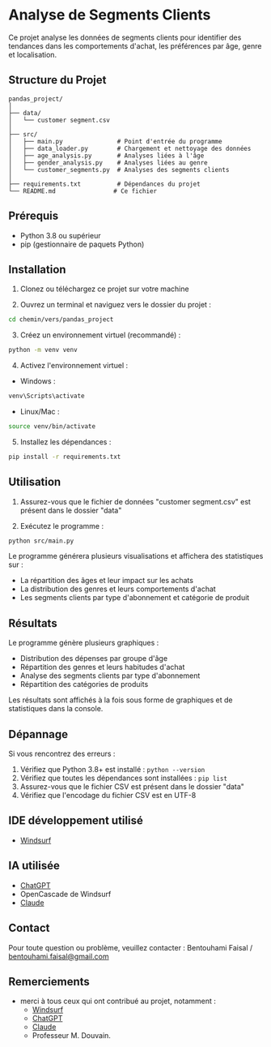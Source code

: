 # Analyse de Segments Clients

Ce projet analyse les données de segments clients pour identifier des tendances dans les comportements d'achat, les préférences par âge, genre et localisation.

## Structure du Projet
```
pandas_project/
│
├── data/
│   └── customer segment.csv
│
├── src/
│   ├── main.py               # Point d'entrée du programme
│   ├── data_loader.py        # Chargement et nettoyage des données
│   ├── age_analysis.py       # Analyses liées à l'âge
│   ├── gender_analysis.py    # Analyses liées au genre
│   └── customer_segments.py  # Analyses des segments clients
│
├── requirements.txt          # Dépendances du projet
└── README.md                # Ce fichier
```

## Prérequis
- Python 3.8 ou supérieur
- pip (gestionnaire de paquets Python)

## Installation

1. Clonez ou téléchargez ce projet sur votre machine

2. Ouvrez un terminal et naviguez vers le dossier du projet :
```bash
cd chemin/vers/pandas_project
```

3. Créez un environnement virtuel (recommandé) :
```bash
python -m venv venv
```

4. Activez l'environnement virtuel :
- Windows :
```bash
venv\Scripts\activate
```
- Linux/Mac :
```bash
source venv/bin/activate
```

5. Installez les dépendances :
```bash
pip install -r requirements.txt
```

## Utilisation

1. Assurez-vous que le fichier de données "customer segment.csv" est présent dans le dossier "data"

2. Exécutez le programme :
```bash
python src/main.py
```

Le programme générera plusieurs visualisations et affichera des statistiques sur :
- La répartition des âges et leur impact sur les achats
- La distribution des genres et leurs comportements d'achat
- Les segments clients par type d'abonnement et catégorie de produit

## Résultats

Le programme génère plusieurs graphiques :
- Distribution des dépenses par groupe d'âge
- Répartition des genres et leurs habitudes d'achat
- Analyse des segments clients par type d'abonnement
- Répartition des catégories de produits

Les résultats sont affichés à la fois sous forme de graphiques et de statistiques dans la console.

## Dépannage

Si vous rencontrez des erreurs :
1. Vérifiez que Python 3.8+ est installé : `python --version`
2. Vérifiez que toutes les dépendances sont installées : `pip list`
3. Assurez-vous que le fichier CSV est présent dans le dossier "data"
4. Vérifiez que l'encodage du fichier CSV est en UTF-8

## IDE développement utilisé

- [Windsurf](https://codeium.com/windsurf)

## IA utilisée

- [ChatGPT](https://chat.openai.com/)
- OpenCascade de Windsurf
- [Claude](https://claude.ai/)

## Contact

Pour toute question ou problème, veuillez contacter : Bentouhami Faisal / bentouhami.faisal@gmail.com

## Remerciements

- merci à tous ceux qui ont contribué au projet, notamment :
    - [Windsurf](https://codeium.com/windsurf)
    - [ChatGPT](https://chat.openai.com/)
    - [Claude](https://claude.ai/)
    - Professeur M. Douvain.